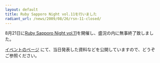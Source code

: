 ```yaml
---
layout: default
title: Ruby Sapporo Night vol.11を行いました
radiant_url: /news/2009/08/26/rsn-11-closed/
---
```

8月21日に[Ruby Sapporo Night vol.11](http://ruby-sapporo.org/news/2009/07/26/rsn-11/)を開催し、盛況の内に無事終了致しました。

[イベントのページ](http://ruby-sapporo.org/events/rsn/11/) にて、当日発表した資料などを公開していますので、どうぞご参照ください。
